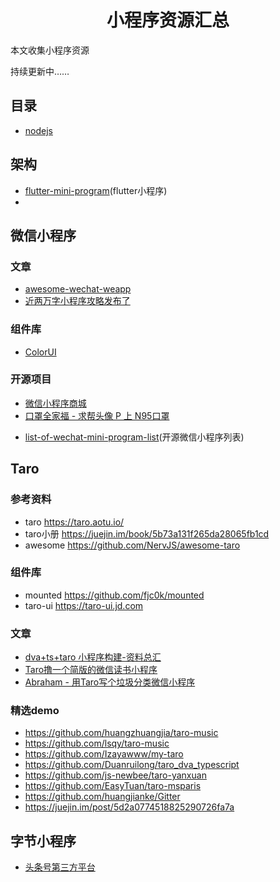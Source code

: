 
<h1 align="center">小程序资源汇总</h1>

本文收集小程序资源

持续更新中……


## 目录

* [nodejs](NODEJS.md)


## 架构

- [flutter-mini-program](https://github.com/zhaomenghuan/flutter-mini-program)(flutter小程序)
- 

## 微信小程序

### 文章
* [awesome-wechat-weapp](https://github.com/justjavac/awesome-wechat-weapp)
* [近两万字小程序攻略发布了](https://juejin.im/post/5b8fd1416fb9a05cf3710690)

### 组件库
 * [ColorUI](https://github.com/weilanwl/ColorUI/)


### 开源项目
* [微信小程序商城](https://github.com/EastWorld/wechat-app-mall)
* [口罩全家福 - 求帮头像 P 上 N95口罩](https://mp.weixin.qq.com/s/V_gNCAZlI6-UoZhM6WLvZQ)
- [list-of-wechat-mini-program-list](https://github.com/JackonYang/list-of-wechat-mini-program-list)(开源微信小程序列表)


## Taro
### 参考资料
- taro https://taro.aotu.io/
- taro小册 https://juejin.im/book/5b73a131f265da28065fb1cd
- awesome https://github.com/NervJS/awesome-taro

### 组件库
- mounted https://github.com/fjc0k/mounted
- taro-ui https://taro-ui.jd.com

### 文章
 * [dva+ts+taro 小程序构建-资料总汇](https://juejin.im/post/5d1041436fb9a07eeb13b2fa)
 * [Taro撸一个简版的微信读书小程序](https://juejin.im/post/5d1e16676fb9a07ebd48f488)
 * [Abraham - 用Taro写个垃圾分类微信小程序](https://juejin.im/post/5d2a0774518825290726fa7a)


### 精选demo
- https://github.com/huangzhuangjia/taro-music
- https://github.com/lsqy/taro-music
- https://github.com/Izayawww/my-taro
- https://github.com/Duanruilong/taro_dva_typescript
- https://github.com/js-newbee/taro-yanxuan
- https://github.com/EasyTuan/taro-msparis
- https://github.com/huangjianke/Gitter
- https://juejin.im/post/5d2a0774518825290726fa7a



## 字节小程序

- [头条号第三方平台](https://open.mp.toutiao.com/#/?_k=ly2kgs)